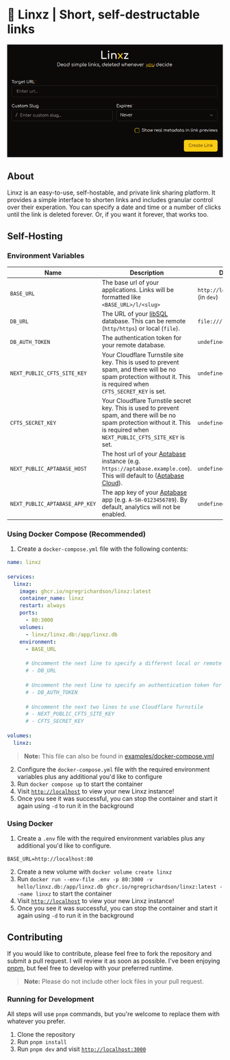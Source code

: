 # 🔗 Linxz | Short, self-destructable links

<p align="center">
    <img src="repo/preview.png" />
</p>


## About

Linxz is an easy-to-use, self-hostable, and private link sharing platform. It provides a simple interface to shorten links and includes granular control over their experation. You can specify a date and time or a number of clicks until the link is deleted forever. Or, if you want it forever, that works too.

## Self-Hosting

### Environment Variables

| Name                           | Description                                                                                                                                                                    | Default                            | Required |
| ------------------------------ | ------------------------------------------------------------------------------------------------------------------------------------------------------------------------------ | ---------------------------------- | -------- |
| `BASE_URL`                     | The base url of your applications. Links will be formatted like `<BASE_URL>/l/<slug>`                                                                                          | `http://localhost:3000` (in `dev`) | ✅        |
| `DB_URL`                       | The URL of your [libSQL](https://github.com/tursodatabase/libsql) database. This can be remote (`http/https`) or local (`file`).                                               | `file:///linxz.db`                 |          |
| `DB_AUTH_TOKEN`                | The authentication token for your remote database.                                                                                                                             | `undefined`                        |          |
| `NEXT_PUBLIC_CFTS_SITE_KEY`    | Your Cloudflare Turnstile site key. This is used to prevent spam, and there will be no spam protection without it. This is required when `CFTS_SECRET_KEY` is set.             | `undefined`                        |          |
| `CFTS_SECRET_KEY`              | Your Cloudflare Turnstile secret key. This is used to prevent spam, and there will be no spam protection without it. This is required when `NEXT_PUBLIC_CFTS_SITE_KEY` is set. | `undefined`                        |          |
| `NEXT_PUBLIC_APTABASE_HOST`    | The host url of your [Aptabase](https://aptabase.com/) instance (e.g. `https://aptabase.example.com`). This will default to ([Aptabase Cloud](https://aptabase.com/)).         | `undefined`                        |          |
| `NEXT_PUBLIC_APTABASE_APP_KEY` | The app key of your [Aptabase](https://aptabase.com/) app (e.g. `A-SH-0123456789`). By default, analytics will not be enabled.                                                 | `undefined`                        |          |

### Using Docker Compose (Recommended)
1. Create a `docker-compose.yml` file with the following contents:
```yaml
name: linxz

services:
  linxz:
    image: ghcr.io/ngregrichardson/linxz:latest
    container_name: linxz
    restart: always
    ports:
      - 80:3000
    volumes:
      - linxz/linxz.db:/app/linxz.db
    environment:
      - BASE_URL

      # Uncomment the next line to specify a different local or remote database location
      # - DB_URL

      # Uncomment the next line to specify an authentication token for a remote database
      # - DB_AUTH_TOKEN

      # Uncomment the next two lines to use Cloudflare Turnstile
      # - NEXT_PUBLIC_CFTS_SITE_KEY
      # - CFTS_SECRET_KEY

volumes:
  linxz:
```

> **Note:** This file can also be found in [examples/docker-compose.yml](examples/docker-compose.yml)
> 

2. Configure the `docker-compose.yml` file with the required environment variables plus any additional you'd like to configure
3. Run `docker compose up` to start the container
4. Visit [`http://localhost`](http://localhost) to view your new Linxz instance!
5. Once you see it was successful, you can stop the container and start it again using `-d` to run it in the background

### Using Docker
1. Create a `.env` file with the required environment variables plus any additional you'd like to configure.
```
BASE_URL=http://localhost:80
```
2. Create a new volume with `docker volume create linxz`
3. Run `docker run --env-file .env -p 80:3000 -v hello/linxz.db:/app/linxz.db ghcr.io/ngregrichardson/linxz:latest --name linxz` to start the container
4. Visit [`http://localhost`](http://localhost) to view your new Linxz instance!
5. Once you see it was successful, you can stop the container and start it again using `-d` to run it in the background

## Contributing
If you would like to contribute, please feel free to fork the repository and submit a pull request. I will review it as soon as possible. I've been enjoying [pnpm](https://pnpm.io/), but feel free to develop with your preferred runtime.

> **Note:** Please do not include other lock files in your pull request.

### Running for Development

All steps will use `pnpm` commands, but you're welcome to replace them with whatever you prefer.

1. Clone the repository
2. Run `pnpm install`
3. Run `pnpm dev` and visit [`http://localhost:3000`](http://localhost:3000)